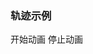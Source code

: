 ### 轨迹示例


  <div class="realTime">
    <Map  :zoom="3" ref="MAP" id="realTime">
     <PathSimplifierIns ref="realTimeRef" :id='currentMarkerId' :position='realTimeData.position' :icon='realTimeData.icon'   model='realTime'/>
    </Map>
    <el-button @click="startAnimation">开始动画</el-button>
    <el-button @click="stopAnimation">停止动画</el-button>
    
  </div>

<script setup lang="ts">
import { ref ,reactive} from "vue";
let icon1='https://a.amap.com/jsapi_demos/static/demo-center-v2/car.png'
let icon2 ='https://fs.cvtsp.com/images-shihang-login.png'
 const listPoints=[
        [113.864691,22.942327],
        [120.412618,36.382612],
        [113.370643,22.938827],
        [113.001181,23.120518],
        [112.985037,23.15046],
        [113.890205,22.798043],
        [110.361899,20.026695],
        [113.682288,34.618975],
        [121.434529,31.215641],
        [109.488707,18.309754],
        [120.682502,28.011099],
        [120.68556,30.912366],
        [126.687123,45.787618],
        [120.48506,30.053066],
 ]
 const realTimeData=reactive({
  position:[],
    icon: 'https://a.amap.com/jsapi_demos/static/demo-center-v2/car.png',
    id: 1,
})
const realTimeRef=ref()

const stop=ref(false)

function startAnimation(){
  stop.value=true
 loop()
}
function loop(){
   if(!stop.value)return
  setTimeout(() => {
    let num = Math.floor(Math.random() * 30);
    realTimeData.position = listPoints[num]; //更换位置
  loop()
  console.log('ss')
}, 1000);
}
function stopAnimation() {
  stop.value=false
}
</script>